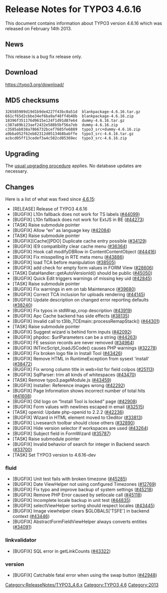 Release Notes for TYPO3 4.6.16
==============================

This document contains information about TYPO3 version 4.6.16 which was
released on February 14th 2013.

News
----

This release is a bug fix release only.

Download
--------

<https://typo3.org/download/>

MD5 checksums
-------------

    326585989d19d1b9de4227f43bc0a51d  blankpackage-4.6.16.tar.gz
    661cf65d2cbbe34ef6ba9af48ff4b48b  blankpackage-4.6.16.zip
    18396f351176d9615e124f1d91d87e64  dummy-4.6.16.tar.gz
    c387a89b123aef2432e588b5bf56a7eb  dummy-4.6.16.zip
    c3585ab038a7866732bcef7685fe6889  typo3_src+dummy-4.6.16.zip
    a9bba952f62eb82312d0513468babffe  typo3_src-4.6.16.tar.gz
    acbcd05ff13cedef3a4c502cd05369ec  typo3_src-4.6.16.zip

Upgrading
---------

The [usual upgrading
procedure](https://docs.typo3.org/typo3cms/InstallationGuide/) applies.
No database updates are necessary.

Changes
-------

Here is a list of what was fixed since
[4.6.15](TYPO3_4.6.15 "wikilink"):

-   \[RELEASE\] Release of TYPO3 4.6.16
-   \[BUGFIX\] L10n fallback does not work for TS labels
    ([\#44099](https://forge.typo3.org/issues/44099))
-   \[BUGFIX\] L10n fallback does not work for ExtJS in BE
    ([\#44273](https://forge.typo3.org/issues/44273))
-   \[TASK\] Raise submodule pointer
-   \[BUGFIX\] Allow “en” as language key
    ([\#42084](https://forge.typo3.org/issues/42084))
-   \[TASK\] Raise submodule pointer
-   \[BUGFIX\]\[Cache\]\[PDO\] Duplicate cache entry possible
    ([\#34129](https://forge.typo3.org/issues/34129))
-   \[BUGFIX\] IE9 compatibility clear cache menu
    ([\#36364](https://forge.typo3.org/issues/36364))
-   \[BUGFIX\] Hook call modifyDBRow in ContentContentObject
    ([\#44416](https://forge.typo3.org/issues/44416))
-   \[BUGFIX\] Fix misspelling in RTE meta menu
    ([\#43886](https://forge.typo3.org/issues/43886))
-   \[BUGFIX\] load TCA before manipulation
    ([\#38505](https://forge.typo3.org/issues/38505))
-   \[BUGFIX\] add check for empty form values in FORM View
    ([\#28606](https://forge.typo3.org/issues/28606))
-   \[TASK\] DataHandler::getAutoVersionId() should be public
    ([\#45050](https://forge.typo3.org/issues/45050))
-   \[BUGFIX\] Quick Edit triggers warnings of missing key uid
    ([\#42845](https://forge.typo3.org/issues/42845))
-   \[TASK\] Raise submodule pointer
-   \[BUGFIX\] Fix warnings in em on tab Maintenance
    ([\#39680](https://forge.typo3.org/issues/39680))
-   \[BUGFIX\] Correct TCA inclusion for uploads rendering
    ([\#44145](https://forge.typo3.org/issues/44145))
-   \[BUGFIX\] Update description on changed error reporting defaults
    ([\#38240](https://forge.typo3.org/issues/38240))
-   \[BUGFIX\] Fix typos in stdWrap\_crop description
    ([\#43919](https://forge.typo3.org/issues/43919))
-   \[BUGFIX\] Apc Cache backend has side effects
    ([\#38135](https://forge.typo3.org/issues/38135))
-   \[BUGFIX\] Invalid call to t3lib\_TCEmain::processRemapStack()
    ([\#44301](https://forge.typo3.org/issues/44301))
-   \[TASK\] Raise submodule pointer
-   \[BUGFIX\] Suggest wizard is behind form inputs
    ([\#42092](https://forge.typo3.org/issues/42092))
-   \[BUGFIX\] phpdoc: \$urlParameters can be a string
    ([\#44263](https://forge.typo3.org/issues/44263))
-   \[BUGFIX\] FE session records are never removed
    ([\#34964](https://forge.typo3.org/issues/34964))
-   \[BUGFIX\] INTincScript\_loadJSCode() causes PHP warnings
    ([\#32278](https://forge.typo3.org/issues/32278))
-   \[BUGFIX\] Fix broken logo file in Install Tool
    ([\#43426](https://forge.typo3.org/issues/43426))
-   \[BUGFIX\] Remove HTML in RuntimeException from sysext 'install'
    ([\#38472](https://forge.typo3.org/issues/38472))
-   \[BUGFIX\] Fix wrong column title in web&gt;list for field colpos
    ([\#25113](https://forge.typo3.org/issues/25113))
-   \[BUGFIX\] SqlParser: trim all kinds of whitespaces
    ([\#43470](https://forge.typo3.org/issues/43470))
-   \[TASK\] Remove typo3.pageModule.js
    ([\#43459](https://forge.typo3.org/issues/43459))
-   \[BUGFIX\] Installer: Reference images wrong
    ([\#42292](https://forge.typo3.org/issues/42292))
-   \[BUGFIX\] Page Information shows incorrect number of total hits
    ([\#41608](https://forge.typo3.org/issues/41608))
-   \[BUGFIX\] Old logo on “Install Tool is locked” page
    ([\#42908](https://forge.typo3.org/issues/42908))
-   \[BUGFIX\] Form values with newlines escaped in email
    ([\#32515](https://forge.typo3.org/issues/32515))
-   \[TASK\] openid: Update php-openid to 2.2.2
    ([\#42236](https://forge.typo3.org/issues/42236))
-   \[BUGFIX\] Wizard in HTML element moved to t3editor
    ([\#33813](https://forge.typo3.org/issues/33813))
-   \[BUGFIX\] Livesearch toolbar should close others
    ([\#32890](https://forge.typo3.org/issues/32890))
-   \[BUGFIX\] Hide version selector if workspaces are used
    ([\#43264](https://forge.typo3.org/issues/43264))
-   \[BUGFIX\] Subject field in FormWizard
    ([\#35787](https://forge.typo3.org/issues/35787))
-   \[TASK\] Raise submodule pointer
-   \[BUGFIX\] Invalid behavior of search for integer in Backend search
    ([\#33700](https://forge.typo3.org/issues/33700))
-   \[TASK\] Set TYPO3 version to 4.6.16-dev

### fluid

-   \[BUGFIX\] Unit test fails with broken timezone
    ([\#45285](https://forge.typo3.org/issues/45285))
-   \[BUGFIX\] Date ViewHelper not using configured Timezones
    ([\#12769](https://forge.typo3.org/issues/12769))
-   \[BUGFIX\] Fix typo and improve backup of system settings
    ([\#45218](https://forge.typo3.org/issues/45218))
-   \[BUGFIX\] Remove PHP Error caused by setlocale call
    ([\#45118](https://forge.typo3.org/issues/45118))
-   \[BUGFIX\] Incomplete locale backup in unit test
    ([\#44835](https://forge.typo3.org/issues/44835))
-   \[BUGFIX\] selectViewHelper sorting should respect locales
    ([\#43445](https://forge.typo3.org/issues/43445))
-   \[BUGFIX\] Image viewhelper clears \$GLOBALS\['TSFE'\] in backend
    context ([\#43446](https://forge.typo3.org/issues/43446))
-   \[BUGFIX\] AbstractFormFieldViewHelper always converts entities
    ([\#34091](https://forge.typo3.org/issues/34091))

### linkvalidator

-   \[BUGFIX\] SQL error in getLinkCounts
    ([\#43322](https://forge.typo3.org/issues/43322))

### version

-   \[BUGFIX\] Catchable fatal error when using the swap button
    ([\#42948](https://forge.typo3.org/issues/42948))

<Category:ReleaseNotes/TYPO3_4.6.x> [Category:TYPO3
4.6](Category:TYPO3_4.6 "wikilink") <Category:2013>
